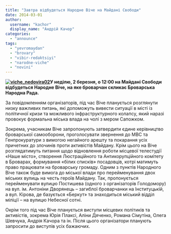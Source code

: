 ```yaml
---
title: "Завтра відбудеться Народне Віче на Майдані Свободи"
date: 2014-03-01
author: 
  username: "kachor"
  display_name: "Андрій Качор"
categories: 
  - "announce"
tags: 
  - "yevromaydan"
  - "brovary"
  - "vibir-redaktsiyi"
  - "narodne-viche"
  - "novini"
---
```


**[![viche_nedovira02](https://mpz.brovary.org/wp-content/uploads/2014/03/viche_nedovira021.jpg)](https://mpz.brovary.org/wp-content/uploads/2014/03/viche_nedovira021.jpg)У неділю, 2 березня, о 12:00 на Майдані Свободи відбудеться Народне Віче, на яке броварчан скликає Броварська Народна Рада.**

За повідомленням організаторів, під час Віче планується розглянути низку важливих питань, які допоможуть вивести ситуації в місті із політичної кризи та можливого інфраструктурного колапсу, який наразі провокує формальна міська влада на чолі з мером Сапожком.

Зокрема, учасникам Віче запропонують затвердити єдине керівництво броварської самооборони, проголосувати звернення до МВС та Генпрокуратури з вимогою негайного арешту та покарання усіх причетних до злочинів проти активістів Майдану. Крім цього на Віче розглядатимуть питання щодо відновлення роботи місцевої телестудії «Наше місто», створення Люстраційного та Антикорупційного комітету в Броварах, формування «білих списків» посадовців, котрі матимуть право працювати на броварську громаду. Одним з пунктів Народного Віче також буде вимога до міської влади про перейменування двох міських вулиць на честь героїв Майдану. Так, пропонується перейменувати вулицю Постишева (одного з організаторів Голодомору) на вул. ім. Антоніни Дворянець – загиблої броварчанки на Інституцькій, а вул. Кірова, де базується «Беркут» та знаходиться міський відділ міліції – на вулицю Небесної сотні.

Окрім того під час Віче планується виступи місцевих політиків та активістів, зокрема Юрія Плаксі, Аліни Дяченко, Романа Сімутіна, Олега Шевчука, Андрія Качора та ін. Після цього організатори планують запросити до виступів усіх бажаючих.
